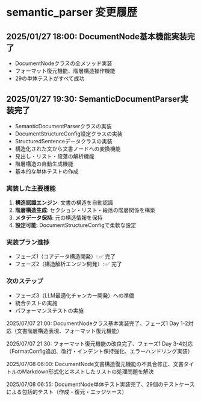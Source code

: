 # semantic_parser 変更履歴

## 2025/01/27 18:00: DocumentNode基本機能実装完了
- DocumentNodeクラスの全メソッド実装
- フォーマット復元機能、階層構造操作機能
- 29の単体テストがすべて成功

## 2025/01/27 19:30: SemanticDocumentParser実装完了
- SemanticDocumentParserクラスの実装
- DocumentStructureConfig設定クラスの実装
- StructuredSentenceデータクラスの実装
- 構造化された文から文書ノードへの変換機能
- 見出し・リスト・段落の解析機能
- 階層構造の自動生成機能
- 基本的な単体テストの作成

### 実装した主要機能
1. **構造認識エンジン**: 文書の構造を自動認識
2. **階層構造生成**: セクション・リスト・段落の階層関係を構築
3. **メタデータ保持**: 元の構造情報を保持
4. **設定可能**: DocumentStructureConfigで柔軟な設定

### 実装プラン進捗
- フェーズ1（コアデータ構造開発）: ✅ 完了
- フェーズ2（構造解析エンジン開発）: ✅ 完了

### 次のステップ
- フェーズ3（LLM最適化チャンカー開発）への準備
- 統合テストの実施
- パフォーマンステストの実施

2025/07/07 21:00: DocumentNodeクラス基本実装完了、フェーズ1 Day 1-2対応（文書階層構造表現、フォーマット復元機能）

2025/07/07 21:30: フォーマット復元機能の改良完了、フェーズ1 Day 3-4対応（FormatConfig追加、改行・インデント保持強化、エラーハンドリング実装）

2025/07/08 06:00: DocumentNode文書構造復元機能の不具合修正、文書タイトルのMarkdown形式化とネストしたリストの処理問題を解決

2025/07/08 06:55: DocumentNode単体テスト実装完了、29個のテストケースによる包括的テスト（作成・復元・エッジケース）